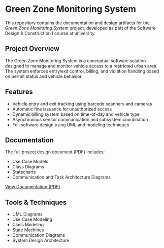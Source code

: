 
# Green Zone Monitoring System

This repository contains the documentation and design artifacts for the *Green Zone Monitoring System* project, developed as part of the Software Design & Construction I course at university.

## Project Overview

The Green Zone Monitoring System is a conceptual software solution designed to manage and monitor vehicle access to a restricted urban area. The system enforces entry/exit control, billing, and violation handling based on permit status and vehicle behavior.

## Features

- Vehicle entry and exit tracking using barcode scanners and cameras
- Automatic fine issuance for unauthorized access
- Dynamic billing system based on time-of-day and vehicle type
- Asynchronous sensor communication and subsystem coordination
- Full software design using UML and modeling techniques

## Documentation

The full project design document (PDF) includes:
- Use Case Models
- Class Diagrams
- Statecharts
- Communication and Task Architecture Diagrams

[View Documentation (PDF)]((https://github.com/fay-alnefaie/green-zone-monitoring.git))

## Tools & Techniques

- UML Diagrams
- Use Case Modeling
- Class Modeling
- State Machines
- Communication Diagrams
- System Design Architecture

